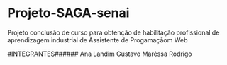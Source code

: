 # Projeto-SAGA-senai
Projeto conclusão de curso para obtenção de habilitação profissional de aprendizagem industrial de Assistente de Progamaçãom Web 


#INTEGRANTES######
Ana Landim
Gustavo 
Marêssa
Rodrigo
